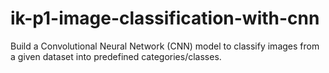 # ik-p1-image-classification-with-cnn
Build a Convolutional Neural Network (CNN) model to classify images from a given dataset into predefined categories/classes.
